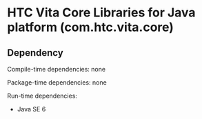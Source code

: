 # HTC Vita Core Libraries for Java platform (com.htc.vita.core)

## Dependency

Compile-time dependencies: none

Package-time dependencies: none

Run-time dependencies:

* Java SE 6
